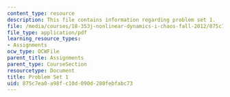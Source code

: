 ```yaml
---
content_type: resource
description: This file contains information regarding problem set 1.
file: /media/courses/18-353j-nonlinear-dynamics-i-chaos-fall-2012/875c7ea0a98fc10d090d280febfabc73_MIT18_353JF12_pset1.pdf
file_type: application/pdf
learning_resource_types:
- Assignments
ocw_type: OCWFile
parent_title: Assignments
parent_type: CourseSection
resourcetype: Document
title: Problem Set 1
uid: 875c7ea0-a98f-c10d-090d-280febfabc73
---
```

